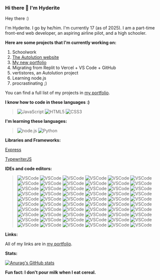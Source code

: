 ### Hi there 👋 I'm **Hyderite**

<!--
**Hyderite/Hyderite** is a ✨ _special_ ✨ repository because its `README.md` (this file) appears on your GitHub profile.

Here are some ideas to get you started:

- 🔭 I’m currently working on ...
- 🌱 I’m currently learning ...
- 👯 I’m looking to collaborate on ...
- 🤔 I’m looking for help with ...
- 💬 Ask me about ...
- 📫 How to reach me: ...
- 😄 Pronouns: ...
- ⚡ Fun fact: ...
-->

Hey there :)

I'm Hyderite. I go by he/him. I'm currently 17 (as of 2025). I am a part-time front-end web developer, an aspiring airline pilot, and a high schooler. 

**Here are some projects that I'm currently working on:**

1. Schoolwork
2. [The Autolution website](https://autolution.vercel.app/)
3. [My new portfolio](https://new.hyderite.dev/)
4. Migrating from Replit to Vercel + VS Code + GitHub
5. vertistores, an Autolution project
6. Learning node.js
7. procrastinating ;)

You can find a full list of my projects in [my portfolio](https://hyderite.dev/).

**I know how to code in these languages :)**

> ![JavaScript](https://img.shields.io/badge/JavaScript-F7DF1E?style=for-the-badge&logo=javascript&logoColor=black)
> ![HTML5](https://img.shields.io/badge/html5-%23E34F26.svg?style=for-the-badge&logo=html5&logoColor=white)
> ![CSS3](https://img.shields.io/badge/CSS3-blue?style=for-the-badge&logo=css3&logoColor=white)

**I'm learning these languages:**

> ![node.js](https://img.shields.io/badge/node.js-43853D?style=for-the-badge&logo=node.js&logoColor=white)
> ![Python](https://img.shields.io/badge/python-3670A0?style=for-the-badge&logo=python&logoColor=ffdd54)

**Libraries and Frameworks:**

[Express](https://expressjs.com/)

[TypewriterJS](https://www.npmjs.com/package/typewriter-effect)

**IDEs and code editors:**

> ![VSCode](https://img.shields.io/badge/VSCode-blue?style=for-the-badge&logo=visualstudiocode)
> ![VSCode](https://img.shields.io/badge/VSCode-blue?style=for-the-badge&logo=visualstudiocode)
> ![VSCode](https://img.shields.io/badge/VSCode-blue?style=for-the-badge&logo=visualstudiocode)
> ![VSCode](https://img.shields.io/badge/VSCode-blue?style=for-the-badge&logo=visualstudiocode)
> ![VSCode](https://img.shields.io/badge/VSCode-blue?style=for-the-badge&logo=visualstudiocode)
> ![VSCode](https://img.shields.io/badge/VSCode-blue?style=for-the-badge&logo=visualstudiocode)
> ![VSCode](https://img.shields.io/badge/VSCode-blue?style=for-the-badge&logo=visualstudiocode)
> ![VSCode](https://img.shields.io/badge/VSCode-blue?style=for-the-badge&logo=visualstudiocode)
> ![VSCode](https://img.shields.io/badge/VSCode-blue?style=for-the-badge&logo=visualstudiocode)
> ![VSCode](https://img.shields.io/badge/VSCode-blue?style=for-the-badge&logo=visualstudiocode)
> ![VSCode](https://img.shields.io/badge/VSCode-blue?style=for-the-badge&logo=visualstudiocode)
> ![VSCode](https://img.shields.io/badge/VSCode-blue?style=for-the-badge&logo=visualstudiocode)
> ![VSCode](https://img.shields.io/badge/VSCode-blue?style=for-the-badge&logo=visualstudiocode)
> ![VSCode](https://img.shields.io/badge/VSCode-blue?style=for-the-badge&logo=visualstudiocode)
> ![VSCode](https://img.shields.io/badge/VSCode-blue?style=for-the-badge&logo=visualstudiocode)
> ![VSCode](https://img.shields.io/badge/VSCode-blue?style=for-the-badge&logo=visualstudiocode)
> ![VSCode](https://img.shields.io/badge/VSCode-blue?style=for-the-badge&logo=visualstudiocode)
> ![VSCode](https://img.shields.io/badge/VSCode-blue?style=for-the-badge&logo=visualstudiocode)
> ![VSCode](https://img.shields.io/badge/VSCode-blue?style=for-the-badge&logo=visualstudiocode)
> ![VSCode](https://img.shields.io/badge/VSCode-blue?style=for-the-badge&logo=visualstudiocode)
> ![VSCode](https://img.shields.io/badge/VSCode-blue?style=for-the-badge&logo=visualstudiocode)
> ![VSCode](https://img.shields.io/badge/VSCode-blue?style=for-the-badge&logo=visualstudiocode)
> ![VSCode](https://img.shields.io/badge/VSCode-blue?style=for-the-badge&logo=visualstudiocode)
> ![VSCode](https://img.shields.io/badge/VSCode-blue?style=for-the-badge&logo=visualstudiocode)
> ![VSCode](https://img.shields.io/badge/VSCode-blue?style=for-the-badge&logo=visualstudiocode)
> ![VSCode](https://img.shields.io/badge/VSCode-blue?style=for-the-badge&logo=visualstudiocode)
> ![VSCode](https://img.shields.io/badge/VSCode-blue?style=for-the-badge&logo=visualstudiocode)
> ![VSCode](https://img.shields.io/badge/VSCode-blue?style=for-the-badge&logo=visualstudiocode)
> ![VSCode](https://img.shields.io/badge/VSCode-blue?style=for-the-badge&logo=visualstudiocode)
> ![VSCode](https://img.shields.io/badge/VSCode-blue?style=for-the-badge&logo=visualstudiocode)
> ![VSCode](https://img.shields.io/badge/VSCode-blue?style=for-the-badge&logo=visualstudiocode)
> ![VSCode](https://img.shields.io/badge/VSCode-blue?style=for-the-badge&logo=visualstudiocode)
> ![VSCode](https://img.shields.io/badge/VSCode-blue?style=for-the-badge&logo=visualstudiocode)
> ![VSCode](https://img.shields.io/badge/VSCode-blue?style=for-the-badge&logo=visualstudiocode)
> ![VSCode](https://img.shields.io/badge/VSCode-blue?style=for-the-badge&logo=visualstudiocode)
> ![VSCode](https://img.shields.io/badge/VSCode-blue?style=for-the-badge&logo=visualstudiocode)
> ![VSCode](https://img.shields.io/badge/VSCode-blue?style=for-the-badge&logo=visualstudiocode)
> ![VSCode](https://img.shields.io/badge/VSCode-blue?style=for-the-badge&logo=visualstudiocode)
> ![VSCode](https://img.shields.io/badge/VSCode-blue?style=for-the-badge&logo=visualstudiocode)
> ![VSCode](https://img.shields.io/badge/VSCode-blue?style=for-the-badge&logo=visualstudiocode)
> ![VSCode](https://img.shields.io/badge/VSCode-blue?style=for-the-badge&logo=visualstudiocode)
> ![VSCode](https://img.shields.io/badge/VSCode-blue?style=for-the-badge&logo=visualstudiocode)
> ![VSCode](https://img.shields.io/badge/VSCode-blue?style=for-the-badge&logo=visualstudiocode)
> ![VSCode](https://img.shields.io/badge/VSCode-blue?style=for-the-badge&logo=visualstudiocode)
> ![VSCode](https://img.shields.io/badge/VSCode-blue?style=for-the-badge&logo=visualstudiocode)
> ![VSCode](https://img.shields.io/badge/VSCode-blue?style=for-the-badge&logo=visualstudiocode)
> ![VSCode](https://img.shields.io/badge/VSCode-blue?style=for-the-badge&logo=visualstudiocode)
> ![VSCode](https://img.shields.io/badge/VSCode-blue?style=for-the-badge&logo=visualstudiocode)
> ![VSCode](https://img.shields.io/badge/VSCode-blue?style=for-the-badge&logo=visualstudiocode)
> ![VSCode](https://img.shields.io/badge/VSCode-blue?style=for-the-badge&logo=visualstudiocode)
> ![VSCode](https://img.shields.io/badge/VSCode-blue?style=for-the-badge&logo=visualstudiocode)
> ![VSCode](https://img.shields.io/badge/VSCode-blue?style=for-the-badge&logo=visualstudiocode)
> ![VSCode](https://img.shields.io/badge/VSCode-blue?style=for-the-badge&logo=visualstudiocode)
> ![VSCode](https://img.shields.io/badge/VSCode-blue?style=for-the-badge&logo=visualstudiocode)
> ![VSCode](https://img.shields.io/badge/VSCode-blue?style=for-the-badge&logo=visualstudiocode)
> ![VSCode](https://img.shields.io/badge/VSCode-blue?style=for-the-badge&logo=visualstudiocode)
> ![VSCode](https://img.shields.io/badge/VSCode-blue?style=for-the-badge&logo=visualstudiocode)
> ![VSCode](https://img.shields.io/badge/VSCode-blue?style=for-the-badge&logo=visualstudiocode)
> ![VSCode](https://img.shields.io/badge/VSCode-blue?style=for-the-badge&logo=visualstudiocode)
> ![VSCode](https://img.shields.io/badge/VSCode-blue?style=for-the-badge&logo=visualstudiocode)

**Links:**

All of my links are in [my portfolio](https://hyderite.dev/#footer).

**Stats:**

[![Anurag's GitHub stats](https://github-readme-stats.vercel.app/api?username=Hyderite&theme=shadow_red&bg_color=000000)](https://github.com/anuraghazra/github-readme-stats)

**Fun fact: I don't pour milk when I eat cereal.**
